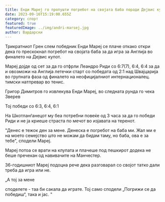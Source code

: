 ```yaml
---
title: Енди Мареј го пропушти погребот на својата баба поради Дејвис купот
date: 2023-09-16T15:19:00.655Z
category: спорт
featured: true
featuredImage: ../img/andri-marsej.jpg
author: Вардарски
---
```

Трикратниот Грен слем победник Енди Мареј се плаче откако откри дека го прескокнал погребот на својата баба за да игра за Англија во финалето на Дејвис купот.

Мареј дојде од сет за да го отфрли Леандро Риди со 6:7(7), 6:4, 6:4 за да и овозможи на Англија летечки старт со победата од 2:1 над Швајцарија во групната фаза од финалето на неофицијалниот интернационалец. тимски натпревар во тенис.

Григор Димитров го извлекува Енди Мареј, во следната рунда го чека Зверев

Тој победи со 6:3, 6:4, 6:1

На Шкотланѓанецот му беа потребни повеќе од 3 часа за да го победи Риди и не ја криеше страста по мечот во изјавата на теренот.

"Денес е тежок ден за мене. Денеска е погребот на баба ми. Жал ми е на моето семејство што не можам да бидам таму, но баба, ова е за тебе", сподели Мареј.

Мареј потоа се врати на клупата и плачеше под пешкирот додека не беше пречекан од навивачите на Манчестер.

36-годишниот Мареј подоцна рече дека разговарал со својот татко дали треба да игра или не.

„А тој за мене

споделете - таа би сакала да играте. Тој само сподели „Погрижи се да победиш“, така и јас. "